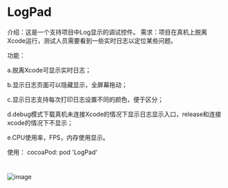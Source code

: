 # LogPad

介绍：这是一个支持项目中Log显示的调试控件。
需求：项目在真机上脱离Xcode运行，测试人员需要看到一些实时日志以定位某些问题。

功能：

a.脱离Xcode可显示实时日志；

b.显示日志页面可以隐藏显示，全屏幕拖动；

c.显示日志支持每次打印日志设置不同的颜色，便于区分；

d.debug模式下载真机未连接Xcode的情况下显示日志显示入口，release和连接xcode的情况下不显示；

e.CPU使用率，FPS，内存使用显示。

使用：
cocoaPod:  pod 'LogPad'
#
![image](https://github.com/moreFine/LogPad/blob/master/LogPad.gif)
